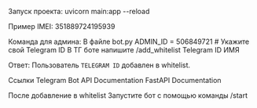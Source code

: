 Запуск проекта:
uvicorn main:app --reload

Пример IMEI:
351889724195939

Команда для админа:
В файле bot.py  ADMIN_ID = 506849721  # Укажите свой Telegram ID
В ТГ боте напишите 
/add_whitelist Telegram ID ИМЯ

Ответ:
Пользователь `TELEGRAM ID` добавлен в whitelist.

Ссылки
Telegram Bot API Documentation
FastAPI Documentation

После добавление в whitelist
Запустите бот с помощью команды /start

